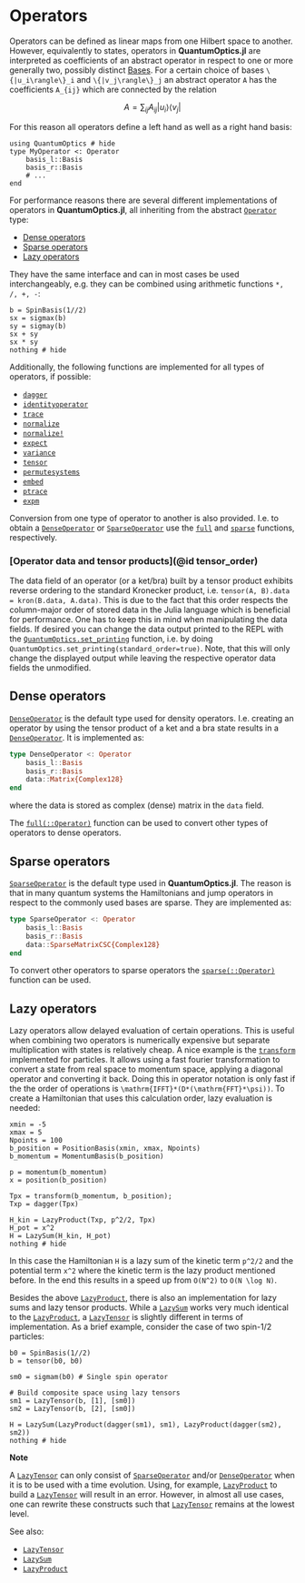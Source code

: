 # Operators

Operators can be defined as linear maps from one Hilbert space to another. However, equivalently to states, operators in **QuantumOptics.jl** are interpreted as coefficients of an abstract operator in respect to one or more generally two, possibly distinct [Bases](@ref). For a certain choice of bases ``\{|u_i\rangle\}_i`` and ``\{|v_j\rangle\}_j`` an abstract operator ``A`` has the coefficients ``A_{ij}`` which are connected by the relation

```math
A =  \sum_{ij} A_{ij} | u_i \rangle \langle v_j |
```

For this reason all operators define a left hand as well as a right hand basis:

```@example operators
using QuantumOptics # hide
type MyOperator <: Operator
    basis_l::Basis
    basis_r::Basis
    # ...
end
```

For performance reasons there are several different implementations of operators in **QuantumOptics.jl**, all inheriting from the abstract [`Operator`](@ref) type:

* [Dense operators](@ref)
* [Sparse operators](@ref)
* [Lazy operators](@ref)

They have the same interface and can in most cases be used interchangeably, e.g. they can be combined using arithmetic functions `*, /, +, -`:

```@example operators
b = SpinBasis(1//2)
sx = sigmax(b)
sy = sigmay(b)
sx + sy
sx * sy
nothing # hide
```

Additionally, the following functions are implemented for all types of operators, if possible:

* [`dagger`](@ref)
* [`identityoperator`](@ref)
* [`trace`](@ref)
* [`normalize`](@ref)
* [`normalize!`](@ref)
* [`expect`](@ref)
* [`variance`](@ref)
* [`tensor`](@ref)
* [`permutesystems`](@ref)
* [`embed`](@ref)
* [`ptrace`](@ref)
* [`expm`](@ref)

Conversion from one type of operator to another is also provided. I.e. to obtain a [`DenseOperator`](@ref) or [`SparseOperator`](@ref) use the [`full`](@ref) and [`sparse`](@ref) functions, respectively.

### [Operator data and tensor products](@id tensor_order)

The data field of an operator (or a ket/bra) built by a tensor product exhibits reverse ordering to the standard Kronecker product, i.e. `tensor(A, B).data = kron(B.data, A.data)`. This is due to the fact that this order respects the column-major order of stored data in the Julia language which is beneficial for performance. One has to keep this in mind when manipulating the data fields. If desired you can change the data output printed to the REPL with the [`QuantumOptics.set_printing`](@ref) function, i.e. by doing `QuantumOptics.set_printing(standard_order=true)`. Note, that this will only change the displayed output while leaving the respective operator data fields the unmodified.


## Dense operators

[`DenseOperator`](@ref) is the default type used for density operators. I.e. creating an operator by using the tensor product of a ket and a bra state results in a [`DenseOperator`](@ref). It is implemented as:

```julia
type DenseOperator <: Operator
    basis_l::Basis
    basis_r::Basis
    data::Matrix{Complex128}
end
```

where the data is stored as complex (dense) matrix in the `data` field.

The [`full(::Operator)`](@ref) function can be used to convert other types of operators to dense operators.


## Sparse operators

[`SparseOperator`](@ref) is the default type used in **QuantumOptics.jl**. The reason is that in many quantum systems the Hamiltonians and jump operators in respect to the commonly used bases are sparse. They are implemented as:

```julia
type SparseOperator <: Operator
    basis_l::Basis
    basis_r::Basis
    data::SparseMatrixCSC{Complex128}
end
```
To convert other operators to sparse operators the [`sparse(::Operator)`](@ref) function can be used.


## Lazy operators

Lazy operators allow delayed evaluation of certain operations. This is useful when combining two operators is numerically expensive but separate multiplication with states is relatively cheap. A nice example is the [`transform`](@ref) implemented for particles. It allows using a fast fourier transformation to convert a state from real space to momentum space, applying a diagonal operator and converting it back. Doing this in operator notation is only fast if the the order of operations is ``\mathrm{IFFT}*(D*(\mathrm{FFT}*\psi))``. To create a Hamiltonian that uses this calculation order, lazy evaluation is needed:

```@example operators
xmin = -5
xmax = 5
Npoints = 100
b_position = PositionBasis(xmin, xmax, Npoints)
b_momentum = MomentumBasis(b_position)

p = momentum(b_momentum)
x = position(b_position)

Tpx = transform(b_momentum, b_position);
Txp = dagger(Tpx)

H_kin = LazyProduct(Txp, p^2/2, Tpx)
H_pot = x^2
H = LazySum(H_kin, H_pot)
nothing # hide
```

In this case the Hamiltonian ``H`` is a lazy sum of the kinetic term ``p^2/2`` and the potential term ``x^2`` where the kinetic term is the lazy product mentioned before. In the end this results in a speed up from ``O(N^2)`` to ``O(N \log N)``.

Besides the above [`LazyProduct`](@ref), there is also an implementation for lazy sums and lazy tensor products. While a [`LazySum`](@ref) works very much identical to the [`LazyProduct`](@ref), a [`LazyTensor`](@ref) is slightly different in terms of implementation. As a brief example, consider the case of two spin-1/2 particles:

```@example operators
b0 = SpinBasis(1//2)
b = tensor(b0, b0)

sm0 = sigmam(b0) # Single spin operator

# Build composite space using lazy tensors
sm1 = LazyTensor(b, [1], [sm0])
sm2 = LazyTensor(b, [2], [sm0])

H = LazySum(LazyProduct(dagger(sm1), sm1), LazyProduct(dagger(sm2), sm2))
nothing # hide
```

**Note**


A [`LazyTensor`](@ref) can only consist of [`SparseOperator`](@ref) and/or [`DenseOperator`](@ref) when it is to be used with a time evolution. Using, for example, [`LazyProduct`](@ref) to build a [`LazyTensor`](@ref) will result in an error. However, in almost all use cases, one can rewrite these constructs such that [`LazyTensor`](@ref) remains at the lowest level.


See also:

* [`LazyTensor`](@ref)
* [`LazySum`](@ref)
* [`LazyProduct`](@ref)
